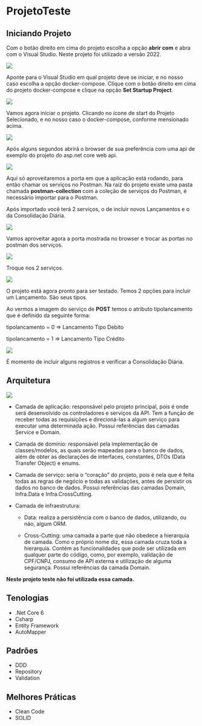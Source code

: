 # ProjetoTeste


## Iniciando Projeto


Com o botão direito em cima do projeto escolha a opção **abrir com** e abra com o Visual Studio. Neste projeto foi utilizado a versão 2022. 

![](images/open-solution.png)


Aponte para o Visual Studio em qual projeto deve se iniciar, e no nosso caso escolha a opção docker-compose.
Clique com o botão direito em cima do projeto docker-compose e clique na opção **Set Startup Project**.

![](images/image-set-startup.png)


Vamos agora iniciar o projeto. Clicando no ícone de start do Projeto Selecionado, e no nosso caso o docker-compose, conforme mensionado acima.

![](images/start-project.png)

Após alguns segundos abrirá o browser de sua preferência com uma api de exemplo do projeto do asp.net core web api.

![](images/pagina.png)

Aqui só aproveitaremos a porta em que a aplicação está rodando, para então chamar os serviços no Postman.
Na raiz do projeto existe uma pasta chamada **postman-collection** com a coleção de serviços do Postman, é necessário importar para o Postman.

Após importado você terá 2 serviços, o de incluir novos Lançamentos e o da Consolidação Diária.

![](images/porta.png)

Vamos aproveitar agora a porta mostrada no browser e trocar as portas no postman dos serviços.

![](images/porta-post.png)

Troque nos 2 serviços.

![](images/porta-get.png)

O projeto está agora pronto para ser testado.
Temos 2 opções para incluir um Lançamento. São seus tipos.

Ao vermos a imagem do serviço de **POST** temos o atributo tipolancamento que é definido da seguinte forma:

tipolancamento = 0 => Lancamento Tipo Debito

tipolancamento = 1 => Lancamento Tipo Crédito

![](images/tipo-lancamento.png)

É momento de incluir alguns registros e verificar a Consolidação Diária.

## Arquitetura

![](images/arquitetura.png)


- Camada de aplicação: responsável pelo projeto principal, pois é onde será desenvolvido os controladores e serviços da API. Tem a função de receber todas as requisições e direcioná-las a algum serviço para executar uma determinada ação.
Possui referências das camadas Service e Domain.

- Camada de domínio: responsável pela implementação de classes/modelos, as quais serão mapeadas para o banco de dados, além de obter as declarações de interfaces, constantes, DTOs (Data Transfer Object) e enums.


- Camada de serviço: seria o “coração” do projeto, pois é nela que é feita todas as regras de negócio e todas as validações, antes de persistir os dados no banco de dados.
Possui referências das camadas Domain, Infra.Data e Infra.CrossCutting.


- Camada de infraestrutura: 
    - Data: realiza a persistência com o banco de dados, utilizando, ou não, algum ORM.

    - Cross-Cutting: uma camada a parte que não obedece a hierarquia de camada. Como o próprio nome diz, essa camada cruza toda a hierarquia. Contém as funcionalidades que pode ser utilizada em qualquer parte do código, como, por exemplo, validação de CPF/CNPJ, consumo de API externa e utilização de alguma segurança.
Possui referências da camada Domain.

**Neste projeto teste não foi utilizada essa camada.**


## Tenologias

- .Net Core 6
- Csharp
- Entity Framework
- AutoMapper


## Padrões

- DDD
- Repository
- Validation


## Melhores Práticas
- Clean Code
- SOLID

